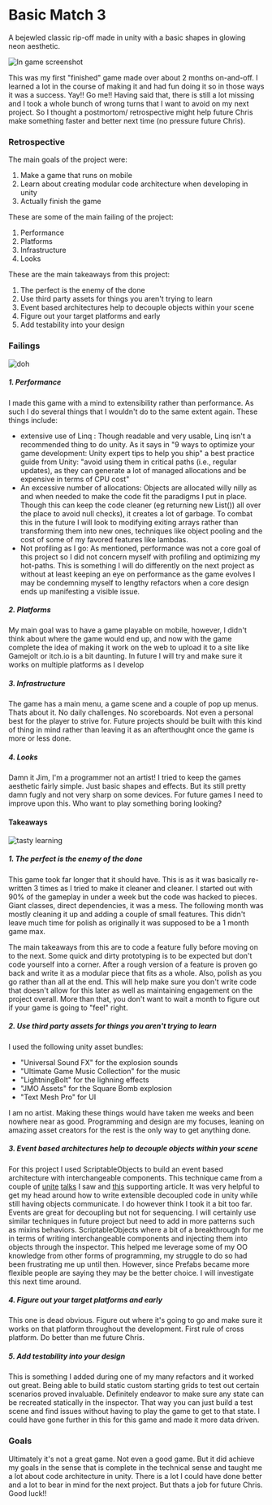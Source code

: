 # Basic Match 3

A bejewled classic rip-off made in unity with a basic shapes in glowing neon aesthetic.

![In game screenshot](https://github.com/chris-m-cann/BasicMatch3/master/readmeart/Capture.PNG)

This was my first "finished" game made over about 2 months on-and-off. I learned a lot in the course of making it and had fun doing it so in those ways it was a success. Yay!! Go me!! Having said that, there is still a lot missing and I took a whole bunch of wrong turns that I want to avoid on my next project. So I thought a postmortom/ retrospective might help future Chris make something faster and better next time (no pressure future Chris).

### Retrospective

The main goals of the project were:

1. Make a game that runs on mobile
3. Learn about creating modular code architecture when developing in unity
3. Actually finish the game



These are some of the main failing of the project:

1. Performance
2. Platforms
3. Infrastructure
4. Looks



These are the main takeaways from this project:

1. The perfect is the enemy of the done
4. Use third party assets for things you aren't trying to learn
5. Event based architectures help to decouple objects within your scene
8. Figure out your target platforms and early
9. Add testability into your design



### Failings



![doh](https://github.com/chris-m-cann/BasicMatch3/master/readmeart/facepalm.jpg)



##### 1. Performance

I made this game with a mind to extensibility rather than performance. As such I do several things that I wouldn't do to the same extent again. These things include:

- extensive use of Linq : Though readable and very usable, Linq isn't a recommended thing to do unity. As it says in "9 ways to optimize your game development: Unity expert tips to help you ship" a best practice guide from Unity: "avoid using them in critical paths (i.e., regular updates), as they can generate a lot of managed allocations and be expensive in terms of CPU cost" 
- An excessive number of allocations: Objects are allocated willy nilly as and when needed to make the code fit the paradigms I put in place. Though this can keep the code cleaner (eg returning new List<Match>()) all over the place to avoid null checks), it creates a lot of garbage. To combat this in the future I will look to modifying exiting arrays rather than transforming them into new ones, techniques like object pooling and the cost of some of my favored features like lambdas.
- Not profiling as I go: As mentioned, performance was not a core goal of this project so I did not concern myself with profiling and optimizing my hot-paths. This is something I will do differently on the next project as without at least keeping an eye on performance as the game evolves I may be condemning myself to lengthy refactors when a core design ends up manifesting a visible issue.

##### 2. Platforms

My main goal was to have a game playable on mobile, however, I didn't think about where the game would end up, and now with the game complete the idea of making it work on the web to upload it to a site like Gamejolt or itch.io is a bit daunting. In future I will try and make sure it works on multiple platforms as I develop

##### 3. Infrastructure

The game has a main menu, a game scene and a couple of pop up menus. Thats about it. No daily challenges. No scoreboards. Not even a personal best for the player to strive for. Future projects should be built with this kind of thing in mind rather than leaving it as an afterthought once the game is more or less done. 

##### 4. Looks

Damn it Jim, I'm a programmer not an artist! I tried to keep the games aesthetic fairly simple. Just basic shapes and effects. But its still pretty damn fugly and not very sharp on some devices. For future games I need to improve upon this. Who want to play something boring looking?



#### Takeaways

![tasty learning](https://github.com/chris-m-cann/BasicMatch3/master/readmeart/learnding.gif)



##### 1. The perfect is the enemy of the done

This game took far longer that it should have. This is as it was basically re-written 3 times as I tried to make it cleaner and cleaner. I started out with 90% of the gameplay in under a week but the code was hacked to pieces. Giant classes, direct dependencies, it was a mess. The following month was mostly cleaning it up and adding a couple of small features. This didn't leave much time for polish as originally it was supposed to be a 1 month game max. 

The main takeaways from this are to code a feature fully before moving on to the next. Some quick and dirty prototyping is to be expected but don't code yourself into a corner. After a rough version of a feature is proven go back and write it as a modular piece that fits as a whole. Also, polish as you go rather than all at the end. This will help make sure you don't write code that doesn't allow for this later as well as maintaining engagement on the project overall. More than that, you don't want to wait a month to figure out if your game is going to "feel" right.

##### 2. Use third party assets for things you aren't trying to learn

I used the following unity asset bundles:

- "Universal Sound FX" for the explosion sounds
- "Ultimate Game Music Collection" for the music
- "LightningBolt" for the lighning effects
- "JMO Assets" for the Square Bomb explosion
- "Text Mesh Pro" for UI

I am no artist. Making these things would have taken me weeks and been nowhere near as good. Programming and design are my focuses, leaning on amazing asset creators for the rest is the only way to get anything done.

##### 3. Event based architectures help to decouple objects within your scene

For this project I used ScriptableObjects to build an event based architecture with interchangeable components. This technique came from a couple of [unite](https://www.youtube.com/watch?v=raQ3iHhE_Kk) [talks](https://www.youtube.com/watch?v=6vmRwLYWNRo&t=905s) I saw and [this](https://unity3d.com/how-to/architect-with-scriptable-objects) supporting article. It was very helpful to get my head around how to write extensible decoupled code in unity while still having objects communicate. I do however think I took it a bit too far. Events are great for decoupling but not for sequencing. I will certainly use similar techniques in future project but need to add in more patterns such as mixins behaviors. ScriptableObjects where a bit of a breakthrough for me in terms of writing interchangeable components and injecting them into objects through the inspector. This helped me leverage some of my OO knowledge from other forms of programming, my struggle to do so had been frustrating me up until then. However, since Prefabs became more flexible people are saying they may be the better choice. I will investigate this next time around.

##### 4. Figure out your target platforms and early

This one is dead obvious. Figure out where it's going to go and make sure it works on that platform throughout the development. First rule of cross platform. Do better than me future Chris.

##### 5. Add testability into your design

This is something I added during one of my many refactors and it worked out great. Being able to build static custom starting grids to test out certain scenarios proved invaluable. Definitely endeavor to make sure any state can be recreated statically in the inspector. That way you can just build a test scene and find issues without having to play the game to get to that state. I could have gone further in this for this game and made it more data driven.



### Goals

Ultimately it's not a great game. Not even a good game. But it did achieve my goals in the sense that is complete in the technical sense and taught me a lot about code architecture in unity. There is a lot I could have done better and a lot to bear in mind for the next project. But thats a job for future Chris. Good luck!!